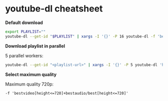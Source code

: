 
# youtube-dl cheatsheet

**Default download**
```bash
export PLAYLIST=""
youtube-dl --get-id "$PLAYLIST" | xargs -I '{}' -P 16 youtube-dl -f 'bestvideo[height<=720]+bestaudio/best[height<=720]' 'https://youtube.com/watch?v={}'
```

**Download playlist in parallel**

5 parallel workers:
```bash
youtube-dl --get-id "<playlist-url>" | xargs -I '{}' -P 5 youtube-dl 'https://youtube.com/watch?v={}'
```

**Select maximum quality**

Maximum quality 720p:
```
-f 'bestvideo[height<=720]+bestaudio/best[height<=720]'
```
